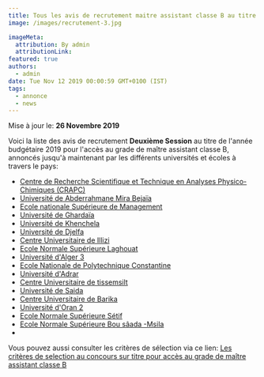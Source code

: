 ```yaml
---
title: Tous les avis de recrutement maitre assistant classe B au titre de l'année budgétaire 2019 -Deuxième session-
image: /images/recrutement-3.jpg

imageMeta:
  attribution: By admin
  attributionLink:
featured: true
authors:
  - admin
date: Tue Nov 12 2019 00:00:59 GMT+0100 (IST)
tags:
  - annonce
  - news
---
```

Mise à jour le: **26 Novembre 2019**

Voici la liste des avis de recrutement **Deuxième Session** au titre de l'année budgétaire 2019 pour l'accès au grade de maître assistant classe B, annoncés jusqu'à maintenant par les différents universités et écoles à travers le pays:

+ [Centre de Recherche Scientifique et Technique en Analyses Physico-Chimiques (CRAPC)](/avis-de-recrutement-centre-de-recherche-scientifique-et-technique-en-analyses-physico-chimiques-crapc/)
+ [Université de Abderrahmane Mira Bejaïa](/avis-de-recrutement-universite-Abderrahmane-mira-bejaia-deuxieme-session/)
+ [Ecole nationale Supérieure de Management](/avis-de-recrutement-ecole-nationale-demanagement-kolea-deuxieme-session/)
+ [Université de Ghardaïa](/avis-de-recrutement-universite-de-ghardaia-annee-2019-deuxieme-session/)
+ [Université de Khenchela](/avis-de-recrutement-universite-khenchela-deuxieme-session/)
+ [Université de Djelfa](/avis-de-recrutement-universite-djelfa-deuxieme-session/)
+ [Centre Universitaire de Illizi](/avis-de-recrutement-centre-universitaire-illizi/)
+ [Ecole Normale Supérieure Laghouat](/avis-de-recrutement-ecole-normale-superieure-laghouat-deuxieme-session/)
+ [Université d'Alger 3](/avis-de-recrutement-universite-alger-3-deuxieme-session/)
+ [Ecole Nationale de Polytechnique Constantine](/avis-de-recrutement-ecole-nationale-polytechnique-constantine-deuxieme-session/)
+ [Université d'Adrar](/avis-de-recrutement-universite-d-adrar-deuxieme-session/)
+ [Centre Universitaire de tissemsilt](/avis-de-recrutement-centre-universitaire-tissemsilte-deuxieme-session/)
+ [Université de Saida](/avis-de-recrutement-universite-moulay-tahar-de-saida-deuxieme-session/)
+ [Centre Universitaire de Barika](/avis-de-recrutement-centre-universitaire-barika-deuxieme-session/)
+ [Université d'Oran 2](/avis-de-recrutement-universite-oran-2-deuxieme-session/)
+ [Ecole Normale Supérieure Sétif](/avis-de-recrutement-ecole-normale-superieure-setif-deuxieme-session/)
+ [Ecole Normale Supérieure Bou sâada -Msila](/avis-de-recrutement-ecole-normale-superieure-bou-saada-deuxieme-session/)
+ 

Vous pouvez aussi consulter les critères de sélection via ce lien: [Les critères de selection au concours sur titre pour accès au grade de maître assistant classe B](/Les_criteres_de_selection_au_concours_sur_titre_pour_acces_au_grade_de_maître_assistant_classe_B/)

